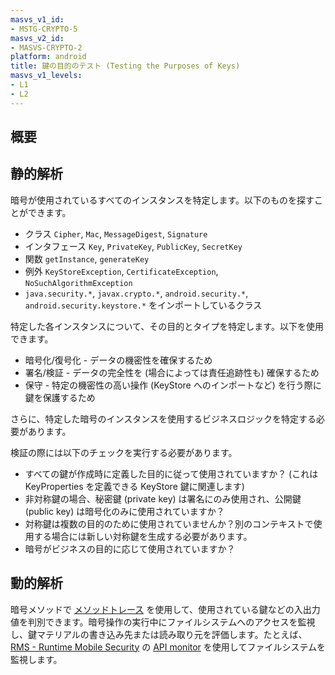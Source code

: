 ```yaml
---
masvs_v1_id:
- MSTG-CRYPTO-5
masvs_v2_id:
- MASVS-CRYPTO-2
platform: android
title: 鍵の目的のテスト (Testing the Purposes of Keys)
masvs_v1_levels:
- L1
- L2
---
```


## 概要

## 静的解析

暗号が使用されているすべてのインスタンスを特定します。以下のものを探すことができます。

- クラス `Cipher`, `Mac`, `MessageDigest`, `Signature`
- インタフェース `Key`, `PrivateKey`, `PublicKey`, `SecretKey`
- 関数 `getInstance`, `generateKey`
- 例外 `KeyStoreException`, `CertificateException`, `NoSuchAlgorithmException`
- `java.security.*`, `javax.crypto.*`, `android.security.*`, `android.security.keystore.*` をインポートしているクラス

特定した各インスタンスについて、その目的とタイプを特定します。以下を使用できます。

- 暗号化/復号化 - データの機密性を確保するため
- 署名/検証 - データの完全性を (場合によっては責任追跡性も) 確保するため
- 保守 - 特定の機密性の高い操作 (KeyStore へのインポートなど) を行う際に鍵を保護するため

さらに、特定した暗号のインスタンスを使用するビジネスロジックを特定する必要があります。

検証の際には以下のチェックを実行する必要があります。

- すべての鍵が作成時に定義した目的に従って使用されていますか？ (これは KeyProperties を定義できる KeyStore 鍵に関連します)
- 非対称鍵の場合、秘密鍵 (private key) は署名にのみ使用され、公開鍵 (public key) は暗号化のみに使用されていますか？
- 対称鍵は複数の目的のために使用されていませんか？別のコンテキストで使用する場合には新しい対称鍵を生成する必要があります。
- 暗号がビジネスの目的に応じて使用されていますか？

## 動的解析

暗号メソッドで [メソッドトレース](../../../techniques/android/MASTG-TECH-0033.md "Method Tracing") を使用して、使用されている鍵などの入出力値を判別できます。暗号操作の実行中にファイルシステムへのアクセスを監視し、鍵マテリアルの書き込み先または読み取り元を評価します。たとえば、[RMS - Runtime Mobile Security](../../../Document/0x08a-Testing-Tools.md#RMS-Runtime-Mobile-Security) の [API monitor](https://github.com/m0bilesecurity/RMS-Runtime-Mobile-Security#8-api-monitor---android-only) を使用してファイルシステムを監視します。
